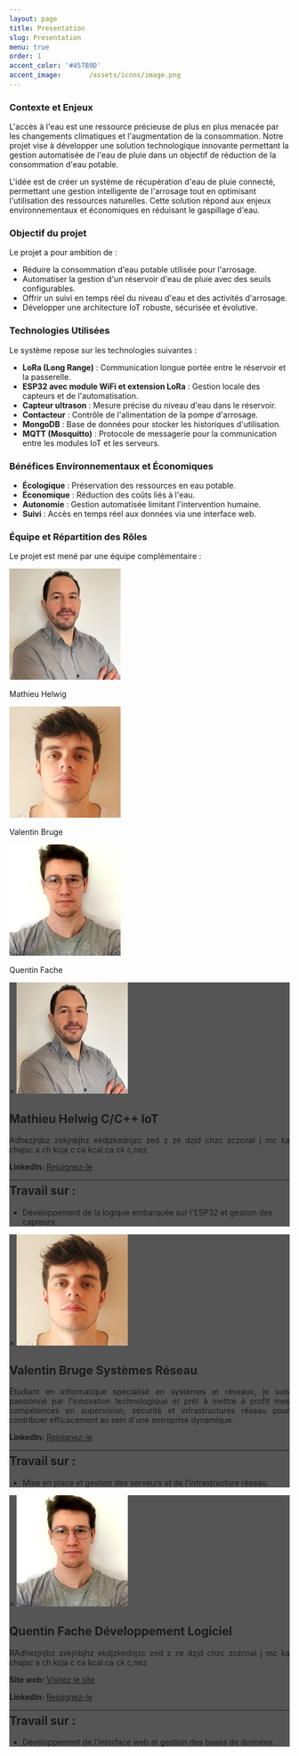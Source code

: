 ```yaml
---
layout: page
title: Presentation
slug: Presentation
menu: true
order: 1
accent_color: '#457B9D'
accent_image:       /assets/icons/image.png
---
```


### Contexte et Enjeux
L'accès à l'eau est une ressource précieuse de plus en plus menacée par les changements climatiques et l'augmentation de la consommation. Notre projet vise à développer une solution technologique innovante permettant la gestion automatisée de l'eau de pluie dans un objectif de réduction de la consommation d'eau potable.

L'idée est de créer un système de récupération d'eau de pluie connecté, permettant une gestion intelligente de l'arrosage tout en optimisant l'utilisation des ressources naturelles. Cette solution répond aux enjeux environnementaux et économiques en réduisant le gaspillage d'eau.

### Objectif du projet
Le projet a pour ambition de :
- Réduire la consommation d'eau potable utilisée pour l'arrosage.
- Automatiser la gestion d'un réservoir d'eau de pluie avec des seuils configurables.
- Offrir un suivi en temps réel du niveau d'eau et des activités d'arrosage.
- Développer une architecture IoT robuste, sécurisée et évolutive.

### Technologies Utilisées
Le système repose sur les technologies suivantes :
- **LoRa (Long Range)** : Communication longue portée entre le réservoir et la passerelle.
- **ESP32 avec module WiFi et extension LoRa** : Gestion locale des capteurs et de l'automatisation.
- **Capteur ultrason** : Mesure précise du niveau d'eau dans le réservoir.
- **Contacteur** : Contrôle de l'alimentation de la pompe d'arrosage.
- **MongoDB** : Base de données pour stocker les historiques d'utilisation.
- **MQTT (Mosquitto)** : Protocole de messagerie pour la communication entre les modules IoT et les serveurs.

### Bénéfices Environnementaux et Économiques
- **Écologique** : Préservation des ressources en eau potable.
- **Économique** : Réduction des coûts liés à l'eau.
- **Autonomie** : Gestion automatisée limitant l'intervention humaine.
- **Suivi** : Accès en temps réel aux données via une interface web.

### Équipe et Répartition des Rôles
Le projet est mené par une équipe complémentaire :
<!--ALL PROFILE-->
<div class="container">
  <!-- Profil: Mathieu -->
  <div class="image-container">
    <a href="javascript:void(0);" onclick="openModal('modal-mathieu')">
      <img src="/assets/img/profil/mathieu_helwig.jpg" alt="Mathieux Helwig" class="profil-img">
    </a>
    <p>Mathieu Helwig</p>
  </div>

  <!-- Profil: Valentin -->
  <div class="image-container">
    <a href="javascript:void(0);" onclick="openModal('modal-valentin')">
      <img src="/assets/img/profil/valentin_bruge.jpg" alt="Valentin Bruge" class="profil-img">
    </a>
    <p>Valentin Bruge</p>
  </div>

  <!-- Profil: Quentin -->
  <div class="image-container">
    <a href="javascript:void(0);" onclick="openModal('modal-quentin')">
      <img src="/assets/img/profil/quentin_fache.jpg" alt="Quentin Fache" class="profil-img">
    </a>
    <p>Quentin Fache</p>
  </div>

<!-- ALL MODALS -->
<!--Mathieu-->
<div id="modal-mathieu" class="modal">
  <div class="modal-content" style="background: #555555">
    <span class="close" onclick="closeModal('modal-mathieu')">&times;</span>
    <img src="/assets/img/profil/mathieu_helwig.jpg" alt="Mathieux Helwig" class="profil-img">
    <h2>Mathieu Helwig 
      <span class="techno">C/C++</span>
      <span class="techno">IoT</span>
    </h2>
    <p style="font-size: 14px; text-align: justify;">
      Adhezjnjbz zekjnbjhz  ekdjzkednjzc zed z ze dzjd chzc zczcnal j mc ka chajsc a ch kcja c ca kcal ca ck c,nez 
    </p>
    <p><strong>LinkedIn:</strong> <a href="https://www.linkedin.com/company/igus-france/" target="_blank">Rejoignez-le</a></p>
    <hr style="border: 1px solid #555555; margin: 5px 0;">
    <h2 style="margin-top: 3px;">Travail sur :</h2>
    <ul>
      <li style="font-size: 14px;">Développement de la logique embarquée sur l'ESP32 et gestion des capteurs.</li>
    </ul>
  </div>
</div>

<!--Valentin-->
<div id="modal-valentin" class="modal">
  <div class="modal-content" style="background: #555555">
    <span class="close" onclick="closeModal('modal-valentin')">&times;</span>
    <img src="/assets/img/profil/valentin_bruge.jpg" alt="Valentin Bruge" class="profil-img">
    <h2>Valentin Bruge
      <span class="techno">Systèmes</span>
      <span class="techno">Réseau</span>
    </h2>
    <p style="font-size: 14px; text-align: justify;">
      Étudiant en informatique spécialisé en systèmes et réseaux, je suis passionné par l'innovation technologique et prêt à mettre à profit mes compétences en supervision, sécurité et infrastructures réseau pour contribuer efficacement au sein d'une entreprise dynamique.
    </p>
    <p><strong>LinkedIn:</strong> <a href="https://www.linkedin.com/in/valentin-bruge-182650129/" target="_blank">Rejoignez-le</a></p>
    <hr style="border: 1px solid #555555; margin: 5px 0;">
    <h2 style="margin-top: 3px;">Travail sur :</h2>
    <ul>
      <li style="font-size: 14px;">Mise en place et gestion des serveurs et de l'infrastructure réseau.</li>
    </ul>
  </div>
</div>

<!--Quentin-->
<div id="modal-quentin" class="modal">
  <div class="modal-content" style="background: #555555">
    <span class="close" onclick="closeModal('modal-quentin')">&times;</span>
    <img src="/assets/img/profil/quentin_fache.jpg" alt="Quentin Fache" class="profil-img">
    <h2>Quentin Fache
      <span class="techno">Développement Logiciel</span>
    </h2>
    <p style="font-size: 14px; text-align: justify;">
      RAdhezjnjbz zekjnbjhz  ekdjzkednjzc zed z ze dzjd chzc zczcnal j mc ka chajsc a ch kcja c ca kcal ca ck c,nez
    </p>
    <p><strong>Site web:</strong> <a href="https://https://n3o3000.github.io/" target="_blank">Visitez le site</a></p>
    <p><strong>LinkedIn:</strong> <a href="https://www.linkedin.com/in/fache-quentin/" target="_blank">Rejoignez-le</a></p>
    <hr style="border: 1px solid #555555; margin: 5px 0;">
    <h2 style="margin-top: 3px;">Travail sur :</h2>
    <ul>
      <li style="font-size: 14px;">Développement de l'interface web et gestion des bases de données.</li>
    </ul>
  </div>
</div>

<script>
function openModal(modalId) {
  document.getElementById(modalId).style.display = 'flex';
  document.body.classList.add('no-scroll');
}

function closeModal(modalId) {
  document.getElementById(modalId).style.display = 'none';
  document.body.classList.remove('no-scroll');
}
</script>

